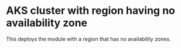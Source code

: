 # AKS cluster with region having  no availability zone

This deploys the module with a region that has no availability zones.
